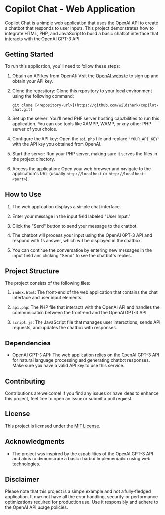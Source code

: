 # Copilot Chat - Web Application

Copilot Chat is a simple web application that uses the OpenAI API to create a chatbot that responds to user inputs. This project demonstrates how to integrate HTML, PHP, and JavaScript to build a basic chatbot interface that interacts with the OpenAI GPT-3 API.

## Getting Started

To run this application, you'll need to follow these steps:

1. Obtain an API key from OpenAI: Visit the [OpenAI website](https://beta.openai.com/signup/) to sign up and obtain your API key.

2. Clone the repository: Clone this repository to your local environment using the following command:
   ```
   git clone [<repository-url>](https://github.com/wildshark/copilot-chat.git)
   ```

3. Set up the server: You'll need PHP server hosting capabilities to run this application. You can use tools like XAMPP, WAMP, or any other PHP server of your choice.

4. Configure the API key: Open the `api.php` file and replace `'YOUR_API_KEY'` with the API key you obtained from OpenAI.

5. Start the server: Run your PHP server, making sure it serves the files in the project directory.

6. Access the application: Open your web browser and navigate to the application's URL (usually `http://localhost` or `http://localhost:<port>`).

## How to Use

1. The web application displays a simple chat interface.

2. Enter your message in the input field labeled "User Input."

3. Click the "Send" button to send your message to the chatbot.

4. The chatbot will process your input using the OpenAI GPT-3 API and respond with its answer, which will be displayed in the chatbox.

5. You can continue the conversation by entering new messages in the input field and clicking "Send" to see the chatbot's replies.

## Project Structure

The project consists of the following files:

1. `index.html`: The front-end of the web application that contains the chat interface and user input elements.

2. `api.php`: The PHP file that interacts with the OpenAI API and handles the communication between the front-end and the OpenAI GPT-3 API.

3. `script.js`: The JavaScript file that manages user interactions, sends API requests, and updates the chatbox with responses.

## Dependencies

- OpenAI GPT-3 API: The web application relies on the OpenAI GPT-3 API for natural language processing and generating chatbot responses. Make sure you have a valid API key to use this service.

## Contributing

Contributions are welcome! If you find any issues or have ideas to enhance this project, feel free to open an issue or submit a pull request.

## License

This project is licensed under the [MIT License](LICENSE).

## Acknowledgments

- The project was inspired by the capabilities of the OpenAI GPT-3 API and aims to demonstrate a basic chatbot implementation using web technologies.

## Disclaimer

Please note that this project is a simple example and not a fully-fledged application. It may not have all the error handling, security, or performance optimizations required for production use. Use it responsibly and adhere to the OpenAI API usage policies.
